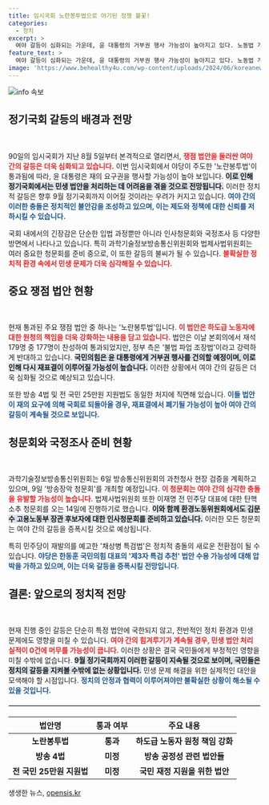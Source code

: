 ```yaml
---
title: 임시국회 노란봉투법으로 야기된 정쟁 불꽃!
categories:
  - 정치
excerpt: >
  여야 갈등이 심화되는 가운데, 윤 대통령의 거부권 행사 가능성이 높아지고 있다. 노동법 개정안 노란봉투법 등 쟁점 법안이 연이어 통과되며 정기국회에서도 긴장감이 이어질 전망이다.
feature_text: >
  여야 갈등이 심화되는 가운데, 윤 대통령의 거부권 행사 가능성이 높아지고 있다. 노동법 개정안 노란봉투법 등 쟁점 법안이 연이어 통과되며 정기국회에서도 긴장감이 이어질 전망이다.
image: 'https://www.behealthy4u.com/wp-content/uploads/2024/06/koreanews.jpg'
---
```


<p><img src="https://www.behealthy4u.com/wp-content/uploads/2024/06/koreanews.jpg" alt="info 속보" /></p>

<h2 data-ke-size="size26">정기국회 갈등의 배경과 전망</h2>

<p data-ke-size="size16">&nbsp;</p>

<p>90일의 임시국회가 지난 8월 5일부터 본격적으로 열리면서, <b><span style="color: #ee2323;">쟁점 법안을 둘러싼 여야 간의 갈등은 더욱 심화되고 있습니다.</span></b> 이번 임시국회에서 야당이 주도한 '노란봉투법'이 통과됨에 따라, 윤 대통령은 재의 요구권을 행사할 가능성이 높아 보입니다. <b><span style="background-color: #21538527;">이로 인해 정기국회에서는 민생 법안을 처리하는 데 어려움을 겪을 것으로 전망됩니다.</span></b> 이러한 정치적 갈등은 향후 9월 정기국회까지 이어질 것이라는 우려가 커지고 있습니다. <b><span style="color: #1a5490;">여야 간의 이러한 충돌은 정치적인 불안감을 조성하고 있으며, 이는 제도와 정책에 대한 신뢰를 저하시킬 수 있습니다.</span></b></p>

<p>국회 내에서의 긴장감은 단순한 입법 과정뿐만 아니라 인사청문회와 국정조사 등 다양한 방면에서 나타나고 있습니다. 특히 과학기술정보방송통신위원회와 법제사법위원회는 여러 중요한 청문회를 준비 중으로, 이 또한 갈등의 불씨가 될 수 있습니다. <b><span style="color: #ee2323;">불확실한 정치적 환경 속에서 민생 문제가 더욱 심각해질 수 있습니다.</span></b></p>

<h2 data-ke-size="size26">중요 쟁점 법안 현황</h2>

<p data-ke-size="size16">&nbsp;</p>

<p>현재 통과된 주요 쟁점 법안 중 하나는 '노란봉투법'입니다. <b><span style="color: #ee2323;">이 법안은 하도급 노동자에 대한 원청의 책임을 더욱 강화하는 내용을 담고 있습니다.</span></b> 법안은 이날 본회의에서 재석 179명 중 177명이 찬성하여 통과되었지만, 정부 측은 '불법 파업 조장법'이라고 강력하게 반대하고 있습니다. <b><span style="background-color: #21538527;">국민의힘은 윤 대통령에게 거부권 행사를 건의할 예정이며, 이로 인해 다시 재표결이 이루어질 가능성이 높습니다.</span></b> 이러한 상황에서 여야 간의 갈등은 더욱 심화될 것으로 예상되고 있습니다.</p>

<p>또한 방송 4법 및 전 국민 25만원 지원법도 동일한 처지에 직면해 있습니다. <b><span style="color: #1a5490;">이들 법안이 재의 요구에 의해 국회로 되돌아올 경우, 재표결에서 폐기될 가능성이 높아 여야 간의 갈등이 계속될 것으로 보입니다.</span></b></p>

<h2 data-ke-size="size26">청문회와 국정조사 준비 현황</h2>

<p data-ke-size="size16">&nbsp;</p>

<p>과학기술정보방송통신위원회는 6일 방송통신위원회의 과천청사 현장 검증을 계획하고 있으며, 9일 '방송장악 청문회'를 개최할 예정입니다. <b><span style="color: #ee2323;">이 청문회는 여야 간의 심각한 충돌을 유발할 가능성이 높습니다.</span></b> 법제사법위원회 또한 이재명 전 민주당 대표에 대한 탄핵소추 청문회를 오는 14일에 진행하기로 했습니다. <b><span style="background-color: #21538527;">이와 함께 환경노동위원회에서도 김문수 고용노동부 장관 후보자에 대한 인사청문회를 준비하고 있습니다.</span></b> 이러한 모든 청문회는 여야 간의 갈등을 증폭시킬 것으로 예상됩니다.</p>

<p>특히 민주당이 재발의를 예고한 '채상병 특검법'은 정치적 충돌의 새로운 전환점이 될 수 있습니다. <b><span style="color: #1a5490;">야당은 한동훈 국민의힘 대표의 '제3자 특검 추천' 법안 수용 가능성에 대해 압박을 가하고 있으며, 이는 더욱 갈등을 증폭시킬 전망입니다.</span></b></p>

<h2 data-ke-size="size26">결론: 앞으로의 정치적 전망</h2>

<p data-ke-size="size16">&nbsp;</p>

<p>현재 진행 중인 갈등은 단순히 특정 법안에 국한되지 않고, 전반적인 정치 환경과 민생 문제에도 영향을 미칠 수 있습니다. <b><span style="color: #ee2323;">여야 간의 힘겨루기가 계속될 경우, 민생 법안 처리 실적이 0건에 머무를 가능성이 큽니다.</span></b> 이러한 상황은 결국 국민들에게 부정적인 영향을 미칠 수밖에 없습니다. <b><span style="background-color: #21538527;">9월 정기국회까지 이러한 갈등이 지속될 것으로 보이며, 국민들은 정치의 갈등을 지켜볼 수밖에 없는 상황입니다.</span></b> 민생 문제 해결을 위한 실제적인 대안을 모색해야 할 시점입니다. <b><span style="color: #1a5490;">정치의 안정과 협력이 이루어져야만 불확실한 상황이 해소될 수 있을 것입니다.</span></b></p>

<hr style="border: 1px solid #ccc; margin: 20px 0; "/>

<table style="width: 100%; border-collapse: collapse;">
    <thead>
        <tr>
            <th style="text-align: center; height: 30px;"><b>법안명</b></th>
            <th style="text-align: center; height: 30px;"><b>통과 여부</b></th>
            <th style="text-align: center; height: 30px;"><b>주요 내용</b></th>
        </tr>
    </thead>
    <tbody>
        <tr>
            <td style="text-align: center; height: 25px;"><b>노란봉투법</b></td>
            <td style="text-align: center; height: 25px;"><b>통과</b></td>
            <td style="text-align: center; height: 25px;"><b>하도급 노동자 원청 책임 강화</b></td>
        </tr>
        <tr>
            <td style="text-align: center; height: 25px;"><b>방송 4법</b></td>
            <td style="text-align: center; height: 25px;"><b>미정</b></td>
            <td style="text-align: center; height: 25px;"><b>방송 공정성 관련 법안들</b></td>
        </tr>
        <tr>
            <td style="text-align: center; height: 25px;"><b>전 국민 25만원 지원법</b></td>
            <td style="text-align: center; height: 25px;"><b>미정</b></td>
            <td style="text-align: center; height: 25px;"><b>국민 재정 지원을 위한 법안</b></td>
        </tr>
    </tbody>
</table>
생생한 뉴스, <a href="https://opensis.kr" rel="dofollow">opensis.kr</a>


